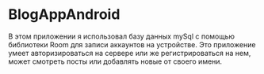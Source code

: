 # BlogAppAndroid

В этом приложении я использовал базу данных mySql с помощью библиотеки Room для записи аккаунтов на устройстве. Это приложение умеет авторизироваться на сервере или же
регистрироваться на нем, может смотреть посты или добавлять новые от своего имени.
